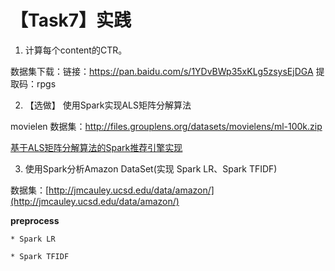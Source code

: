 
# 【Task7】实践

1. 计算每个content的CTR。

数据集下载：链接：https://pan.baidu.com/s/1YDvBWp35xKLg5zsysEjDGA 提取码：rpgs 

2. 【选做】 使用Spark实现ALS矩阵分解算法

movielen 数据集：http://files.grouplens.org/datasets/movielens/ml-100k.zip

 [基于ALS矩阵分解算法的Spark推荐引擎实现](https://www.cnblogs.com/muchen/p/6882465.html)

3. 使用Spark分析Amazon DataSet(实现 Spark LR、Spark TFIDF)

数据集：[http://jmcauley.ucsd.edu/data/amazon/](http://jmcauley.ucsd.edu/data/amazon/)

**preprocess**
	
	* Spark LR
	
	* Spark TFIDF